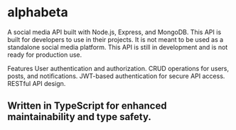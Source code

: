 # alphabeta
A social media API built with Node.js, Express, and MongoDB. This API is built for developers to use in their projects. It is not meant to be used as a standalone social media platform. This API is still in development and is not ready for production use.

Features
User authentication and authorization.
CRUD operations for users, posts, and notifications.
JWT-based authentication for secure API access.
RESTful API design.
## Written in TypeScript for enhanced maintainability and type safety.
